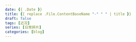 ```yaml
---
date: {{ .Date }}
title: {{ replace .File.ContentBaseName "-" " " | title }}
draft: false
tags: [近况]
series: [日常碎片]
categories: [blog]
---
```

